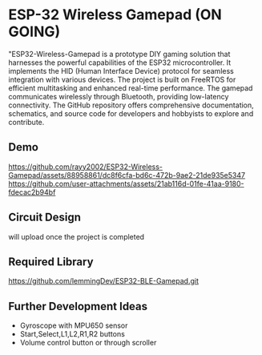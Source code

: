 
# ESP-32 Wireless Gamepad (ON GOING)

"ESP32-Wireless-Gamepad is a prototype DIY gaming solution that harnesses the powerful capabilities of the ESP32 microcontroller. It implements the HID (Human Interface Device) protocol for seamless integration with various devices. The project is built on FreeRTOS for efficient multitasking and enhanced real-time performance. The gamepad communicates wirelessly through Bluetooth, providing low-latency connectivity. The GitHub repository offers comprehensive documentation, schematics, and source code for developers and hobbyists to explore and contribute.

## Demo


https://github.com/rayy2002/ESP32-Wireless-Gamepad/assets/88958861/dc8f6cfa-bd6c-472b-9ae2-21de935e5347
https://github.com/user-attachments/assets/21ab116d-01fe-41aa-9180-fdecac2b94bf




##  Circuit Design
will upload once the project is completed


## Required Library
https://github.com/lemmingDev/ESP32-BLE-Gamepad.git



## Further Development Ideas

- Gyroscope with MPU650 sensor
- Start,Select,L1,L2,R1,R2 buttons
- Volume control button or through scroller


